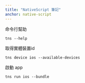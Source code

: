 ```yaml
---
title: "NativeScript 筆記"
anchor: native-script
---
```


命令行幫助

    tns --help

取得實體裝置id

    tns device ios --available-devices

啟動 app

    tns run ios --bundle